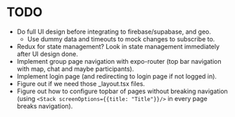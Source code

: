 # TODO
* Do full UI design before integrating to firebase/supabase, and geo.
    - Use dummy data and timeouts to mock changes to subscribe to.
* Redux for state management? Look in state management immediately after UI design done.
* Implement group page navigation with expo-router (top bar navigation with map, chat and maybe participants).
* Implement login page (and redirecting to login page if not logged in).
* Figure out if we need those _layout.tsx files.
* Figure out how to configure topbar of pages without breaking navigation (using `<Stack screenOptions={{title: "Title"}}/>` in every page breaks navigation).